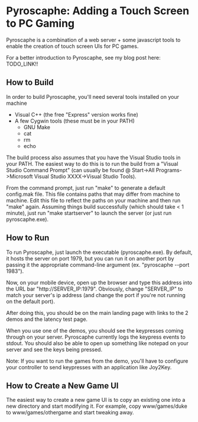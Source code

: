 # Pyroscaphe: Adding a Touch Screen to PC Gaming

Pyroscaphe is a combination of a web server + some javascript tools to enable the creation of touch screen UIs for PC games.

For a better introduction to Pyroscaphe, see my blog post here: TODO_LINK!!

## How to Build

In order to build Pyroscaphe, you'll need several tools installed on your machine
* Visual C++ (the free "Express" version works fine)
* A few Cygwin tools (these must be in your PATH)
   * GNU Make
   * cat
   * rm
   * echo

The build process also assumes that you have the Visual Studio tools in your PATH.  The easiest way to do this is to run the build from a "Visual Studio Command Prompt" (can usually be found @ Start->All Programs->Microsoft Visual Studio XXXX->Visual Studio Tools).

From the command prompt, just run "make" to generate a default config.mak file.  This file contains paths that may differ from machine to machine.  Edit this file to reflect the paths on your machine and then run "make" again.  Assuming things build successfully (which should take < 1 minute), just run "make startserver" to launch the server (or just run pyroscaphe.exe).

## How to Run

To run Pyroscaphe, just launch the executable (pyroscaphe.exe).  By default, it hosts the server on port 1979, but you can run it on another port by passing it the appropriate command-line argument (ex. "pyroscaphe --port 1983").

Now, on your mobile device, open up the browser and type this address into the URL bar "http://SERVER_IP:1979".  Obviously, change "SERVER_IP" to match your server's ip address (and change the port if you're not running on the default port).

After doing this, you should be on the main landing page with links to the 2 demos and the latency test page.

When you use one of the demos, you should see the keypresses coming through on your server.  Pyroscaphe currently logs the keypress events to stdout.  You should also be able to open up something like notepad on your server and see the keys being pressed.

Note: If you want to run the games from the demo, you'll have to configure your controller to send keypresses with an application like Joy2Key.

## How to Create a New Game UI

The easiest way to create a new game UI is to copy an existing one into a new directory and start modifying it.  For example, copy www/games/duke to www/games/othergame and start tweaking away.